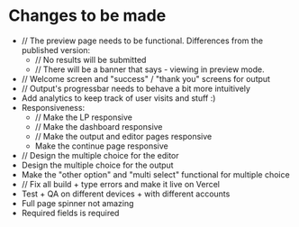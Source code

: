 # Changes to be made

- // The preview page needs to be functional. Differences from the published version:
  - // No results will be submitted
  - // There will be a banner that says - viewing in preview mode.
- // Welcome screen and "success" / "thank you" screens for output
- // Output's progressbar needs to behave a bit more intuitively
- Add analytics to keep track of user visits and stuff :)
- Responsiveness:
  - // Make the LP responsive
  - // Make the dashboard responsive
  - // Make the output and editor pages responsive
  - Make the continue page responsive
- // Design the multiple choice for the editor
- Design the multiple choice for the output
- Make the "other option" and "multi select" functional for multiple choice
- // Fix all build + type errors and make it live on Vercel
- Test + QA on different devices + with different accounts
- Full page spinner not amazing
- Required fields is required

